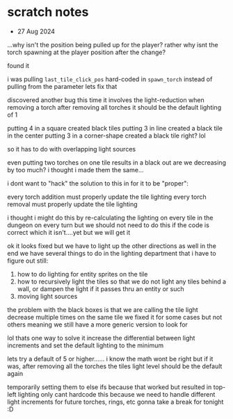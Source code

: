 # scratch notes

- 27 Aug 2024 

...why isn't the position being pulled up for the player?
rather
why isnt the torch spawning at the player position after the change?



found it

i was pulling `last_tile_click_pos` hard-coded in `spawn_torch` instead of pulling from the parameter
lets fix that


discovered another bug
this time it involves the light-reduction when removing a torch
after removing all torches it should be the default lighting of 1

putting 4 in a square created black tiles
putting 3 in line created a black tile in the center
putting 3 in a corner-shape created a black tile right? lol

so it has to do with overlapping light sources

even putting two torches on one tile results in a black out
are we decreasing by too much?
i thought i made them the same...

i dont want to "hack" the solution to this in
for it to be "proper":

every torch addition must properly update the tile lighting
every torch removal must properly update the tile lighting

i thought i might do this by re-calculating the lighting on every tile in the dungeon on every turn
but we should not need to do this if the code is correct
which it isn't....yet
but we will get it

ok
it looks fixed but we have to light up the other directions as well
in the end we have several things to do in the lighting department that i have to figure out still:


1. how to do lighting for entity sprites on the tile
2. how to recursively light the tiles so that we do not light any tiles behind a wall, or dampen the light if it passes thru an entity or such
3. moving light sources

the problem with the black boxes is that we are calling the tile light decrease multiple times on the same tile
we fixed it for some cases but not others
meaning
we still have a more generic version to look for

lol thats one way to solve it
increase the differential between light increments
and set the default lighting to the minimum

lets try a default of 5 or higher......
i know the math wont be right but if it was, after removing all the torches the tiles light level should be the default again

temporarily setting them to else ifs because that worked but resulted in top-left lighting only
cant hardcode this because we need to handle different light increments for future torches, rings, etc
gonna take a break for tonight :D









